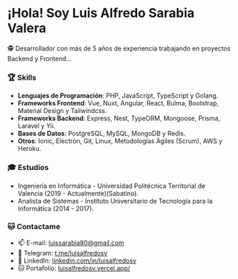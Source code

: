 <h1>¡Hola! Soy Luis Alfredo Sarabia Valera</h1>
<p>🕵️ Desarrollador con más de 5 años de experiencia trabajando en proyectos Backend y Frontend...</p>

<h3>🏆 Skills</h3>

- <b> Lenguajes de Programación</b>: PHP, JavaScript, TypeScript y Golang.
- <b> Frameworks Frontend</b>: Vue, Nuxt, Angular, React, Bulma, Bootstrap, Material Design y Tailwindcss. 
- <b> Frameworks Backend</b>: Express, Nest, TypeORM, Mongoose, Prisma, Laravel y Yii.
- <b> Bases de Datos</b>: PostgreSQL, MySQL, MongoDB y Redis.
- <b> Otros</b>: Ionic, Electrón, Git, Linux, Metodologías Ágiles (Scrum), AWS y Heroku.
  
<h3>🎓 Estudios</h3>

- Ingeniería en Informática - Universidad Politécnica Territorial de Valencia (2019 - Actualmente)(Sabatino).
- Analista de Sistemas - Instituto Universitario de Tecnología para la Informática (2014 - 2017).

<h3>🐱‍ Contactame</h3>

- 📫 E-mail: <a href="mailto:luissarabia80@gmail.com">luissarabia80@gmail.com</a> 
- 📲 Telegram: <a href="https://t.me/luisalfredosv">t.me/luisalfredosv</a>
- 💼 LinkedIn: <a href="https://www.linkedin.com/in/luisalfredosv">linkedin.com/in/luisalfredosv</a>
- 🐱 Portafolio: <a href="https://luisalfredosv.vercel.app/">luisalfredosv.vercel.app/</a>
